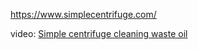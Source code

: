 https://www.simplecentrifuge.com/

video:
[Simple centrifuge cleaning waste oil](https://youtu.be/TZbrUi0YxwY)
